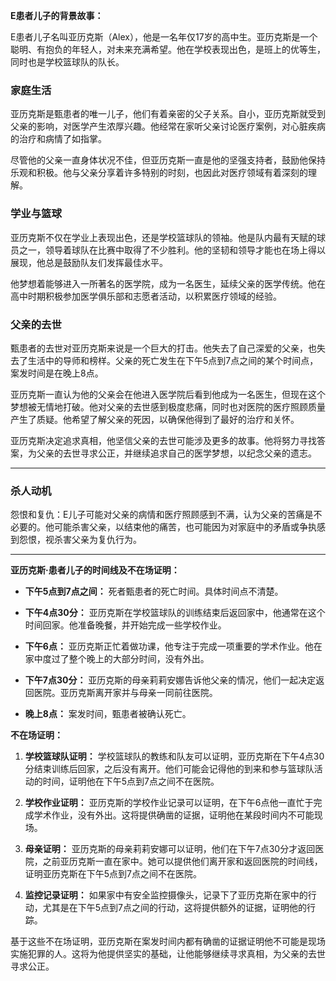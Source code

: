 **E患者儿子的背景故事：**

E患者儿子名叫亚历克斯（Alex），他是一名年仅17岁的高中生。亚历克斯是一个聪明、有抱负的年轻人，对未来充满希望。他在学校表现出色，是班上的优等生，同时也是学校篮球队的队长。

### 家庭生活

亚历克斯是甄患者的唯一儿子，他们有着亲密的父子关系。自小，亚历克斯就受到父亲的影响，对医学产生浓厚兴趣。他经常在家听父亲讨论医疗案例，对心脏疾病的治疗和病情了如指掌。

尽管他的父亲一直身体状况不佳，但亚历克斯一直是他的坚强支持者，鼓励他保持乐观和积极。他与父亲分享着许多特别的时刻，也因此对医疗领域有着深刻的理解。

### 学业与篮球

亚历克斯不仅在学业上表现出色，还是学校篮球队的领袖。他是队内最有天赋的球员之一，领导着球队在比赛中取得了不少胜利。他的坚韧和领导才能也在场上得以展现，他总是鼓励队友们发挥最佳水平。

他梦想着能够进入一所著名的医学院，成为一名医生，延续父亲的医学传统。他在高中时期积极参加医学俱乐部和志愿者活动，以积累医疗领域的经验。

### 父亲的去世

甄患者的去世对亚历克斯来说是一个巨大的打击。他失去了自己深爱的父亲，也失去了生活中的导师和榜样。父亲的死亡发生在下午5点到7点之间的某个时间点，案发时间是在晚上8点。

亚历克斯一直认为他的父亲会在他进入医学院后看到他成为一名医生，但现在这个梦想被无情地打破。他对父亲的去世感到极度悲痛，同时也对医院的医疗照顾质量产生了质疑。他希望了解父亲的死因，以确保他得到了最好的治疗和关怀。

亚历克斯决定追求真相，他坚信父亲的去世可能涉及更多的故事。他将努力寻找答案，为父亲的去世寻求公正，并继续追求自己的医学梦想，以纪念父亲的遗志。



-----


### 杀人动机

怨恨和复仇：E儿子可能对父亲的病情和医疗照顾感到不满，认为父亲的苦痛是不必要的。他可能杀害父亲，以结束他的痛苦，也可能因为对家庭中的矛盾或争执感到怨恨，视杀害父亲为复仇行为。

---


**亚历克斯·患者儿子的时间线及不在场证明：**

- **下午5点到7点之间：** 死者甄患者的死亡时间。具体时间点不清楚。

- **下午4点30分：** 亚历克斯在学校篮球队的训练结束后返回家中，他通常在这个时间回家。他准备晚餐，并开始完成一些学校作业。

- **下午6点：** 亚历克斯正忙着做功课，他专注于完成一项重要的学术作业。他在家中度过了整个晚上的大部分时间，没有外出。

- **下午7点30分：** 亚历克斯的母亲莉莉安娜告诉他父亲的情况，他们一起决定返回医院。亚历克斯离开家并与母亲一同前往医院。

- **晚上8点：** 案发时间，甄患者被确认死亡。

**不在场证明：**

1. **学校篮球队证明：** 学校篮球队的教练和队友可以证明，亚历克斯在下午4点30分结束训练后回家，之后没有离开。他们可能会记得他的到来和参与篮球队活动的时间，证明他在下午5点到7点之间不在医院。

2. **学校作业证明：** 亚历克斯的学校作业记录可以证明，在下午6点他一直忙于完成学术作业，没有外出。这将提供确凿的证据，证明他在某段时间内不可能现场。

3. **母亲证明：** 亚历克斯的母亲莉莉安娜可以证明，他们在下午7点30分才返回医院，之前亚历克斯一直在家中。她可以提供他们离开家和返回医院的时间线，证明亚历克斯在下午5点到7点之间不在医院。

4. **监控记录证明：** 如果家中有安全监控摄像头，记录下了亚历克斯在家中的行动，尤其是在下午5点到7点之间的行动，这将提供额外的证据，证明他的行踪。

基于这些不在场证明，亚历克斯在案发时间内都有确凿的证据证明他不可能是现场实施犯罪的人。这将为他提供坚实的基础，让他能够继续寻求真相，为父亲的去世寻求公正。